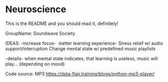 # Neuroscience

This is the README and you should read it, definitely!

GroupName: Soundwave Society

IDEAS:
-increase focus- -better learning experience-
Stress relief w/ audio support/interruption
Change mental state w/ predefined music playlists

-details-
when mental state indicates, that learning is useless, music will play... (depending on mood) 



Code source: 
MP3
https://data-flair.training/blogs/python-mp3-player/
